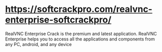 # https://softcrackpro.com/realvnc-enterprise-softcrackpro/
 RealVNC Enterprise Crack is the premium and latest application. RealVNC Enterprise helps you to access all the applications and components from any  PC, android, and any device
